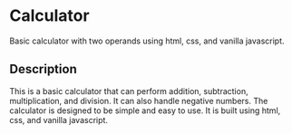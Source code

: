 # Calculator
Basic calculator with two operands using html, css, and vanilla javascript.

## Description
This is a basic calculator that can perform addition, subtraction, multiplication, and division. It can also handle negative numbers. The calculator is designed to be simple and easy to use. It is built using html, css, and vanilla javascript.
